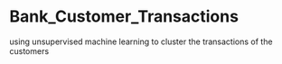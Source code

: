 # Bank_Customer_Transactions
using unsupervised machine learning to cluster the transactions of the customers 

